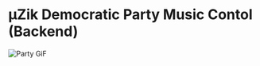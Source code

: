 # µZik Democratic Party Music Contol (Backend)
![Party GiF](https://raw.githubusercontent.com/NiveditJain/muZik/master/files/party.gif)